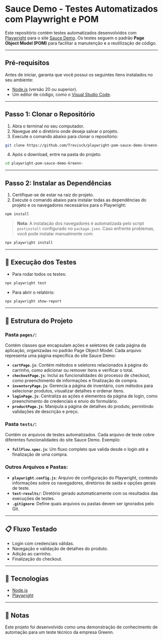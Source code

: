 # Sauce Demo - Testes Automatizados com Playwright e POM 

Este repositório contém testes automatizados desenvolvidos com [Playwright](https://playwright.dev/) para o site [Sauce Demo](https://www.saucedemo.com/). Os testes seguem o padrão **Page Object Model (POM)** para facilitar a manutenção e a reutilização de código.

---

## **Pré-requisitos**

Antes de iniciar, garanta que você possui os seguintes itens instalados no seu ambiente:

- [Node.js](https://nodejs.org/) (versão 20 ou superior).
- Um editor de código, como o [Visual Studio Code](https://code.visualstudio.com/).

---

## **Passo 1: Clonar o Repositório**

1. Abra o terminal no seu computador.
2. Navegue até o diretório onde deseja salvar o projeto.
3. Execute o comando abaixo para clonar o repositório:

```bash
git clone https://github.com/Trovisck/playwright-pom-sauce-demo-Greenn-.git
```
4. Após o download, entre na pasta do projeto:

```bash
cd playwright-pom-sauce-demo-Greenn-
```
---

## **Passo 2: Instalar as Dependências**

1. Certifique-se de estar na raiz do projeto.
2. Execute o comando abaixo para instalar todas as dependências do projeto e os navegadores necessários para o Playwright:

```bash
npm install
```
> **Nota**: A instalação dos navegadores é automatizada pelo script `postinstall` configurado no `package.json`. Caso enfrente problemas, você pode instalar manualmente com:

```bash
npx playwright install
```
---

## **🧪 Execução dos Testes**

- Para rodar todos os testes:

```bash
npx playwright test
```
- Para abrir o relatório:

```bash
npx playwright show-report
```
---

## 📂 Estrutura do Projeto

### **Pasta `pages/`**:
Contém classes que encapsulam ações e seletores de cada página da aplicação, organizadas no padrão Page Object Model. Cada arquivo representa uma página específica do site Sauce Demo:

- **`cartPage.js`**: Contém métodos e seletores relacionados à página do carrinho, como adicionar ou remover itens e verificar o total.
- **`checkoutPage.js`**: Inclui as funcionalidades do processo de checkout, como preenchimento de informações e finalização de compra.
- **`inventoryPage.js`**: Gerencia a página de inventário, com métodos para selecionar produtos, visualizar detalhes e ordenar itens.
- **`loginPage.js`**: Centraliza as ações e elementos da página de login, como preenchimento de credenciais e envio do formulário.
- **`productPage.js`**: Manipula a página de detalhes do produto, permitindo validações de descrição e preço.

### **Pasta `tests/`**:
Contém os arquivos de testes automatizados. Cada arquivo de teste cobre diferentes funcionalidades do site Sauce Demo. Exemplo:
- **`fullFlow.spec.js`**: Um fluxo completo que valida desde o login até a finalização de uma compra.

### **Outros Arquivos e Pastas**:
- **`playwright.config.js`**: Arquivo de configuração do Playwright, contendo informações sobre os navegadores, diretórios de saída e opções gerais de teste.
- **`test-results/`**: Diretório gerado automaticamente com os resultados das execuções de testes.
- **`.gitignore`**: Define quais arquivos ou pastas devem ser ignorados pelo Git.

---

## 📋 Fluxo Testado

- Login com credenciais válidas.
- Navegação e validação de detalhes do produto.
- Adição ao carrinho.
- Finalização do checkout.

---

## 🚀 Tecnologias

- [Node.js](https://nodejs.org/)
- [Playwright](https://playwright.dev/)

---

## 📌 Notas

Este projeto foi desenvolvido como uma demonstração de conhecimento de automação para um teste técnico da empresa Greenn.


